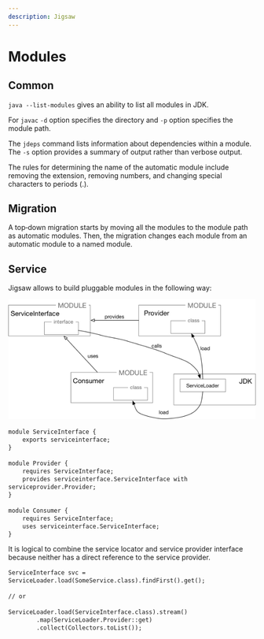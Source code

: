 ```yaml
---
description: Jigsaw
---
```


# Modules

## Common

`java --list-modules` gives an ability to list all modules in JDK.

For `javac` `-d` option specifies the directory and `-p` option specifies the module path.

The `jdeps` command lists information about dependencies within a module. The `-s` option provides a summary of output rather than verbose output.

The rules for determining the name of the automatic module include removing the extension, removing numbers, and changing special characters to periods \(.\).

## Migration

A top‐down migration starts by moving all the modules to the module path as automatic modules. Then, the migration changes each module from an automatic module to a named module.

## Service

Jigsaw allows to build pluggable modules in the following way:

![Service architecture](../../.gitbook/assets/image.png)

```text
module ServiceInterface {
    exports serviceinterface;
}

module Provider {
    requires ServiceInterface;
    provides serviceinterface.ServiceInterface with serviceprovider.Provider;
}

module Consumer {
    requires ServiceInterface;
    uses serviceinterface.ServiceInterface;
}
```

It is logical to combine the service locator and service provider interface because neither has a direct reference to the service provider.

```text
ServiceInterface svc = ServiceLoader.load(SomeService.class).findFirst().get();

// or

ServiceLoader.load(ServiceInterface.class).stream()
        .map(ServiceLoader.Provider::get)
        .collect(Collectors.toList());
```


